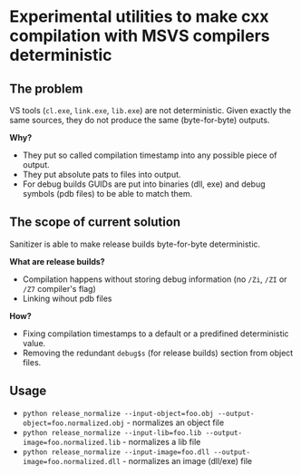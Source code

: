 # Experimental utilities to make cxx compilation with MSVS compilers deterministic

## The problem

VS tools (`cl.exe`, `link.exe`, `lib.exe`) are not deterministic. Given exactly the same sources, they do not produce
the same (byte-for-byte) outputs.

**Why?** 

- They put so called compilation timestamp into any possible piece of output.
- They put absolute pats to files into output.
- For debug builds GUIDs are put into binaries (dll, exe) and debug symbols (pdb files) to be able to match them.

## The scope of current solution

Sanitizer is able to make release builds byte-for-byte deterministic.

**What are release builds?**

- Compilation happens without storing debug information (no `/Zi`, `/ZI` or `/Z7` compiler's flag)
- Linking wihout pdb files

**How?**

- Fixing compilation timestamps to a default or a predifined deterministic value.
- Removing the redundant `debug$s` (for release builds) section from object files.

## Usage

- `python release_normalize --input-object=foo.obj --output-object=foo.normalized.obj` - normalizes an object file
- `python release_normalize --input-lib=foo.lib --output-image=foo.normalized.lib` - normalizes a lib file
- `python release_normalize --input-image=foo.dll --output-image=foo.normalized.dll` - normalizes an image (dll/exe) file
